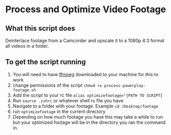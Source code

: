 # Process and Optimize Video Footage

## What this script does

Deinterlace footage from a Camcorder and upscale it to a 1080p 4:3 format all videos in a folder.

## To get the script running

1. You will need to have [ffmpeg](https://ffmpeg.org/) downloaded to your machine for this to work
2. change permissions of the script `chmod +x process-powerplay-footage.sh`
3. Add the script to your rc file `alias optimizefootage="{PATH TO SCRIPT}`
4. Run `source .zshrc` or whatever shell rc file you have
5. Navigate to a folder with your footage. Example `cd /Desktop/footage`
6. run `optimizefootage` in the current directory
7. Depending on how much footage you have this may take a while to run but your optimized footage will be in the directory you ran the command in.
